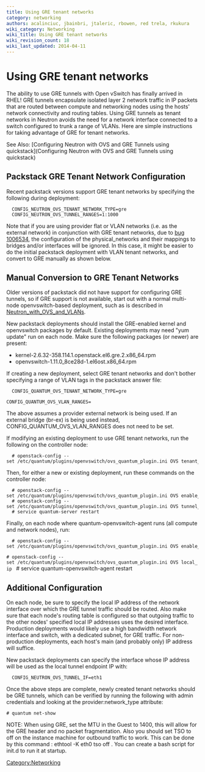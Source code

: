 ```yaml
---
title: Using GRE tenant networks
category: networking
authors: acalinciuc, jbainbri, jtaleric, rbowen, red trela, rkukura
wiki_category: Networking
wiki_title: Using GRE tenant networks
wiki_revision_count: 18
wiki_last_updated: 2014-04-11
---
```


# Using GRE tenant networks

The ability to use GRE tunnels with Open vSwitch has finally arrived in RHEL! GRE tunnels encapsulate isolated layer 2 network traffic in IP packets that are routed between compute and networking nodes using the hosts' network connectivity and routing tables. Using GRE tunnels as tenant networks in Neutron avoids the need for a network interface connected to a switch configured to trunk a range of VLANs. Here are simple instructions for taking advantage of GRE for tenant networks.

See Also: [Configuring Neutron with OVS and GRE Tunnels using quickstack](Configuring Neutron with OVS and GRE Tunnels using quickstack)

## Packstack GRE Tenant Network Configuration

Recent packstack versions support GRE tenant networks by specifying the following during deployment:

      CONFIG_NEUTRON_OVS_TENANT_NETWORK_TYPE=gre
      CONFIG_NEUTRON_OVS_TUNNEL_RANGES=1:1000

Note that if you are using provider flat or VLAN networks (i.e. as the external network) in conjunction with GRE tenant networks, due to [bug 1006534](https://bugzilla.redhat.com/show_bug.cgi?id=1006534), the configuration of the physical_networks and their mappings to bridges and/or interfaces will be ignored. In this case, it might be easier to do the initial packstack deployment with VLAN tenant networks, and convert to GRE manually as shown below.

## Manual Conversion to GRE Tenant Networks

Older versions of packstack did not have support for configuring GRE tunnels, so if GRE support is not available, start out with a normal multi-node openvswitch-based deployment, such as is described in [Neutron_with_OVS_and_VLANs](Neutron_with_OVS_and_VLANs).

New packstack deployments should install the GRE-enabled kernel and openvswitch packages by default. Existing deployments may need "yum update" run on each node. Make sure the following packages (or newer) are present:

*   kernel-2.6.32-358.114.1.openstack.el6.gre.2.x86_64.rpm
*   openvswitch-1.11.0_8ce28d-1.el6ost.x86_64.rpm

If creating a new deployment, select GRE tenant networks and don't bother specifying a range of VLAN tags in the packstack answer file:

      CONFIG_QUANTUM_OVS_TENANT_NETWORK_TYPE=gre
`CONFIG_QUANTUM_OVS_VLAN_RANGES=`<physical network for external network>

The above assumes a provider external network is being used. If an external bridge (br-ex) is being used instead, CONFIG_QUANTUM_OVS_VLAN_RANGES does not need to be set.

If modifying an existing deployment to use GRE tenant networks, run the following on the controller node:

      # openstack-config --set /etc/quantum/plugins/openvswitch/ovs_quantum_plugin.ini OVS tenant_network_type gre

Then, for either a new or existing deployment, run these commands on the controller node:

      # openstack-config --set /etc/quantum/plugins/openvswitch/ovs_quantum_plugin.ini OVS enable_tunneling True
      # openstack-config --set /etc/quantum/plugins/openvswitch/ovs_quantum_plugin.ini OVS tunnel_id_ranges 1:1000
      # service quantum-server restart

Finally, on each node where quantum-openvswitch-agent runs (all compute and network nodes), run:

      # openstack-config --set /etc/quantum/plugins/openvswitch/ovs_quantum_plugin.ini OVS enable_tunneling True
`# openstack-config --set /etc/quantum/plugins/openvswitch/ovs_quantum_plugin.ini OVS local_ip `<IP address>
      # service quantum-openvswitch-agent restart

## Additional Configuration

On each node, be sure to specify the local IP address of the network interface over which the GRE tunnel traffic should be routed. Also make sure that each node's routing table is configured so that outgoing traffic to the other nodes' specified local IP addresses uses the desired interface. Production deployments would likely use a high bandwidth network interface and switch, with a dedicated subnet, for GRE traffic. For non-production deployments, each host's main (and probably only) IP address will suffice.

New packstack deployments can specify the interface whose IP address will be used as the local tunnel endpoint IP with:

      CONFIG_NEUTRON_OVS_TUNNEL_IF=eth1

Once the above steps are complete, newly created tenant networks should be GRE tunnels, which can be verified by running the following with admin credentials and looking at the provider:network_type attribute:

`# quantum net-show `<network name or UUID>

NOTE: When using GRE, set the MTU in the Guest to 1400, this will allow for the GRE header and no packet fragmentation. Also you should set TSO to off on the instance machine for outbound traffic to work. This can be done by this command : ethtool -K eth0 tso off . You can create a bash script for init.d to run it at startup.

<Category:Networking>
